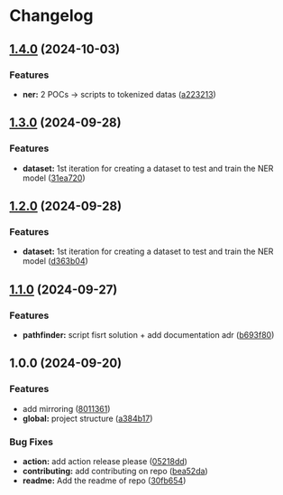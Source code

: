 # Changelog

## [1.4.0](https://github.com/MetalBrackets/T-AIA-901/compare/v1.3.0...v1.4.0) (2024-10-03)


### Features

* **ner:** 2 POCs -&gt; scripts to tokenized datas ([a223213](https://github.com/MetalBrackets/T-AIA-901/commit/a2232130c54cdda6c9ada8fdfe7f09957c96be2b))

## [1.3.0](https://github.com/MetalBrackets/T-AIA-901/compare/v1.2.0...v1.3.0) (2024-09-28)


### Features

* **dataset:** 1st iteration for creating a dataset to test and train the NER model ([31ea720](https://github.com/MetalBrackets/T-AIA-901/commit/31ea720319b0ed843a66b8b40a211d6b2db808fa))

## [1.2.0](https://github.com/MetalBrackets/T-AIA-901/compare/v1.1.0...v1.2.0) (2024-09-28)


### Features

* **dataset:** 1st iteration for creating a dataset to test and train the NER model ([d363b04](https://github.com/MetalBrackets/T-AIA-901/commit/d363b043cf6fa5a84004807543d61659c6b8488b))

## [1.1.0](https://github.com/MetalBrackets/T-AIA-901/compare/v1.0.0...v1.1.0) (2024-09-27)


### Features

* **pathfinder:** script fisrt solution + add documentation adr ([b693f80](https://github.com/MetalBrackets/T-AIA-901/commit/b693f806b0cdd46da0591906a70b6da8e449cc36))

## 1.0.0 (2024-09-20)


### Features

* add mirroring ([8011361](https://github.com/MetalBrackets/T-AIA-901/commit/80113614227f43c71245c883975e69b9afbacae6))
* **global:** project structure ([a384b17](https://github.com/MetalBrackets/T-AIA-901/commit/a384b179cec71410db81934c41c914b79a3fca33))


### Bug Fixes

* **action:** add action release please ([05218dd](https://github.com/MetalBrackets/T-AIA-901/commit/05218ddd28d56311d07a19e3dcc28d6ce017e9fc))
* **contributing:** add contributing on repo ([bea52da](https://github.com/MetalBrackets/T-AIA-901/commit/bea52dafbfeca711a861b8b3e1259167480cd1cf))
* **readme:** Add the readme of repo ([30fb654](https://github.com/MetalBrackets/T-AIA-901/commit/30fb654950a86aa3ca9df8505577637830524dab))
